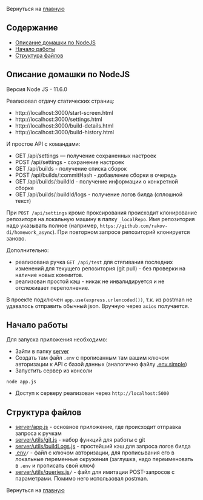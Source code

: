Вернуться на [главную](README.md)

## Содержание

- [Описание домашки по NodeJS](#about)
- [Начало работы](#getting_started)
- [Структура файлов](#file_tree)

## Описание домашки по NodeJS <a name = "about"></a>

Версия Node JS - 11.6.0

Реализовал отдачу статических страниц:
 - http://localhost:3000/start-screen.html
 - http://localhost:3000/settings.html
 - http://localhost:3000/build-details.html
 - http://localhost:3000/build-history.html
 
И простое API c командами:
- GET /api/settings — получение сохраненных настроек
- POST /api/settings - cохранение настроек
- GET  /api/builds - получение списка сборок
- POST /api/builds/:commitHash - добавление сборки в очередь
- GET  /api/builds/:buildId - получение информации о конкретной сборке
- GET  /api/builds/:buildId/logs - получение логов билда (сплошной текст)

При `POST /api/settings` кроме проксирования происходит клонирование репозиторя на локальную машину в папку `_localRepo`. Имя репозитория надо указывать полное (например, `https://github.com/rakov-di/homework_async`). При повторном запросе репозиторий клонируется заново.

Дополнительно:
- реализована ручка `GET /api/test` для стягивания последних изменений для текущего репозитория (git pull) - без проверки на наличие новых коммитов.
- реализован простой кэш - никак не инвалидируется и не отслеживает переполнение.

В проекте подключен `app.use(express.urlencoded())`, т.к. из postman не удавалось отправить обычный json. Вручную через `axios` получается. 

## Начало работы <a name = "getting_started"></a>

Для запуска приложения необходимо:
- Зайти в папку [server](server)
- Создать там файл `.env` с прописанным там вашим ключом авторизации к API с базой данных (аналогично файлу [.env.simple](archive/src/.env.simple))
- Запустить сервер из консоли
```CLI
node app.js
```
- Доступ к серверу реализован через `http://localhost:5000`

## Структура файлов <a name = "file_tree"></a>

- [server/app.js](server/app.js) - основное приложение, где происходит отправка запроса к ручкам
- [server/utils/git.js](server/utils/git.js) - набор функций для работы с git
- [server/utils/buildLogs.js](server/utils/buildLogs.js) - простейший кэш для запроса логов билда
- [.env](server/.env.example)``/`` - файл с ключом авторизации, для прописывания его в локальные переменные окружения (заглушка, надо переименовать в `.env` и прописать свой ключ)
- [server/utils/queries.js](server/utils/queries.js)``/`` - файл для имитации POST-запросов с параметрами. Помимо него использовал postman.
 
Вернуться на [главную](README.md)
